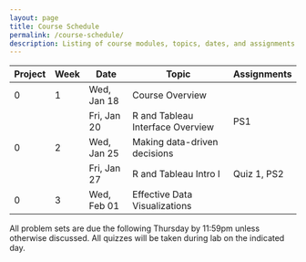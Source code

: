 ```yaml
---
layout: page
title: Course Schedule
permalink: /course-schedule/
description: Listing of course modules, topics, dates, and assignments
---
```




| Project | Week | Date         | Topic                          | Assignments |
|---------|------|--------------|--------------------------------|-------------|
| 0       | 1    | Wed, Jan 18 | Course Overview                |             |
|         |      | Fri, Jan 20 | R and Tableau Interface Overview | PS1         |
| 0       | 2    | Wed, Jan 25 | Making data-driven decisions   |             |
|         |      | Fri, Jan 27 | R and Tableau Intro I          | Quiz 1, PS2 |
| 0       | 3    | Wed, Feb 01 | Effective Data Visualizations  |             |

All problem sets are due the following Thursday by 11:59pm unless otherwise discussed. All quizzes will be taken during lab on the indicated day.
